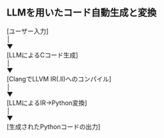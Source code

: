 ## LLMを用いたコード自動生成と変換

[ユーザー入力]  
    │  
    ▼  
[LLMによるCコード生成]  
    │  
    ▼  
[ClangでLLVM IR(.ll)へのコンパイル]  
    │  
    ▼  
[LLMによるIR→Python変換]  
    │  
    ▼  
[生成されたPythonコードの出力]  
